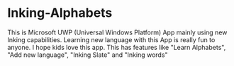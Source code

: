 # Inking-Alphabets
This is Microsoft UWP (Universal Windows Platform) App mainly using new Inking capabilities. Learning new language with this App is really fun to anyone. I hope kids love this app. This has features like "Learn Alphabets", "Add new language", "Inking Slate" and "Inking words"
